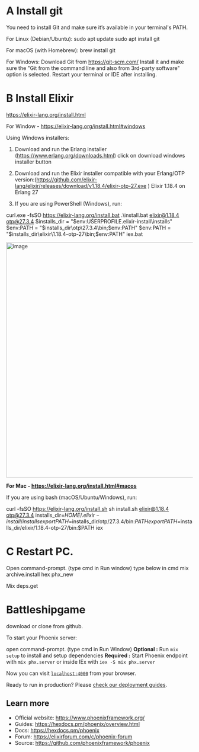 
# A Install git
 You need to install Git and make sure it’s available in your terminal's PATH.

For Linux (Debian/Ubuntu):
sudo apt update
sudo apt install git

For macOS (with Homebrew):
brew install git

For Windows:
Download Git from https://git-scm.com/
Install it and make sure the "Git from the command line and also from 3rd-party software" option is selected.
Restart your terminal or IDE after installing.

# B Install Elixir

https://elixir-lang.org/install.html

For Window - https://elixir-lang.org/install.html#windows

Using Windows installers:
1) Download and run the Erlang installer  (https://www.erlang.org/downloads.html)  click on download windows installer button
2) Download and run the Elixir installer compatible with your Erlang/OTP version:(https://github.com/elixir-lang/elixir/releases/download/v1.18.4/elixir-otp-27.exe )
Elixir 1.18.4 on Erlang 27

3) If you are using PowerShell (Windows), run:

curl.exe -fsSO https://elixir-lang.org/install.bat
.\install.bat elixir@1.18.4 otp@27.3.4
$installs_dir = "$env:USERPROFILE\.elixir-install\installs"
$env:PATH = "$installs_dir\otp\27.3.4\bin;$env:PATH"
$env:PATH = "$installs_dir\elixir\1.18.4-otp-27\bin;$env:PATH"
iex.bat

<img width="1102" height="635" alt="image" src="https://github.com/user-attachments/assets/c30ff55b-9789-444a-89ae-52a4e1f64cd7" />

**For Mac - https://elixir-lang.org/install.html#macos**

If you are using bash (macOS/Ubuntu/Windows), run:

curl -fsSO https://elixir-lang.org/install.sh
sh install.sh elixir@1.18.4 otp@27.3.4
installs_dir=$HOME/.elixir-install/installs
export PATH=$installs_dir/otp/27.3.4/bin:$PATH
export PATH=$installs_dir/elixir/1.18.4-otp-27/bin:$PATH
iex


  # C Restart PC. 
  Open command-prompt. (type cmd in Run window)
  type below in cmd
  mix archive.install hex phx_new 
  
  Mix deps.get
  
# Battleshipgame

 download or clone from github.
 
 
To start your Phoenix server:

open command-prompt. (type cmd in Run Window)
**Optional :**  Run `mix setup` to install and setup dependencies
**Required :**  Start Phoenix endpoint with `mix phx.server` or inside IEx with `iex -S mix phx.server`

Now you can visit [`localhost:4000`](http://localhost:4000) from your browser.

Ready to run in production? Please [check our deployment guides](https://hexdocs.pm/phoenix/deployment.html).

## Learn more

* Official website: https://www.phoenixframework.org/
* Guides: https://hexdocs.pm/phoenix/overview.html
* Docs: https://hexdocs.pm/phoenix
* Forum: https://elixirforum.com/c/phoenix-forum
* Source: https://github.com/phoenixframework/phoenix
